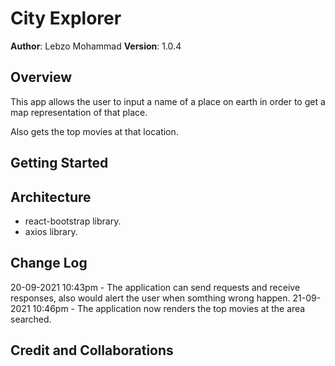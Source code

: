 # City Explorer

**Author**: Lebzo Mohammad
**Version**: 1.0.4
<!-- (increment the patch/fix version number if you make more commits past your first submission) -->

## Overview
<!-- Provide a high level overview of what this application is and why you are building it, beyond the fact that it's an assignment for this class. (i.e. What's your problem domain?) -->
This app allows the user to input a name of a place on earth in order to get a map representation of that place.

Also gets the top movies at that location.

## Getting Started
<!-- What are the steps that a user must take in order to build this app on their own machine and get it running? -->

## Architecture
<!-- Provide a detailed description of the application design. What technologies (languages, libraries, etc) you're using, and any other relevant design information. -->
- react-bootstrap library.
- axios library.

## Change Log
<!-- Use this area to document the iterative changes made to your application as each feature is successfully implemented. Use time stamps. Here's an example:

01-01-2001 4:59pm - Application now has a fully-functional express server, with a GET route for the location resource. -->
20-09-2021 10:43pm - The application can send requests and receive responses, also would alert the user when somthing wrong happen.
21-09-2021 10:46pm - The application now renders the top movies at the area searched.
## Credit and Collaborations
<!-- Give credit (and a link) to other people or resources that helped you build this application. -->
